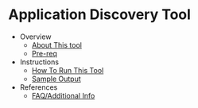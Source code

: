 # Application Discovery Tool

* Overview
  * [About This tool](https://github.com/gentarom/AppDiscoveryTool/blob/main/FilesForThisGithubSite/AppDiscoveryTool.md#about-this-tool)
  * [Pre-req](https://github.com/gentarom/AppDiscoveryTool/blob/main/FilesForThisGithubSite/AppDiscoveryTool.md#pre-req)
* Instructions
  * [How To Run This Tool](https://github.com/gentarom/AppDiscoveryTool/blob/main/FilesForThisGithubSite/HowToRunThisTool.md#how-to-run-this-tool)
  * [Sample Output](https://github.com/gentarom/AppDiscoveryTool/blob/main/FilesForThisGithubSite/SampleOutput.md)
* References
  * [FAQ/Additional Info](https://github.com/gentarom/AppDiscoveryTool/blob/main/FilesForThisGithubSite/AppDiscoveryTool.md#additional-info)

